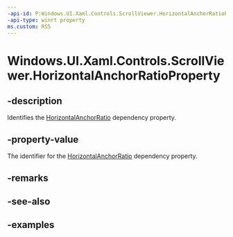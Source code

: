 ```yaml
---
-api-id: P:Windows.UI.Xaml.Controls.ScrollViewer.HorizontalAnchorRatioProperty
-api-type: winrt property
ms.custom: RS5
---
```


<!-- Property syntax.
public DependencyProperty HorizontalAnchorRatioProperty { get; }
-->

# Windows.UI.Xaml.Controls.ScrollViewer.HorizontalAnchorRatioProperty

## -description

Identifies the [HorizontalAnchorRatio](scrollviewer_horizontalanchorratio.md) dependency property.

## -property-value

The identifier for the [HorizontalAnchorRatio](scrollviewer_horizontalanchorratio.md) dependency property.

## -remarks

## -see-also

## -examples

